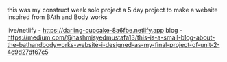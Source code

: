 this was my construct week solo project 
a 5 day project 
to make a website inspired from BAth and Body works 

live/netlify - https://darling-cupcake-8a6fbe.netlify.app
blog - https://medium.com/@hashmisyedmustafa13/this-is-a-small-blog-about-the-bathandbodyworks-website-i-designed-as-my-final-project-of-unit-2-4c9d27df67c5
